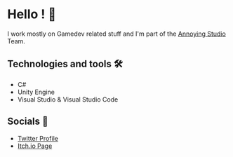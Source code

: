 # Hello ! 👋

I work mostly on Gamedev related stuff and I'm part of the [Annoying Studio] Team.
## Technologies and tools 🛠️
- C#
- Unity Engine
- Visual Studio & Visual Studio Code

## Socials 🌴
- [Twitter Profile]
- [Itch.io Page]

[Annoying Studio]: https://twitter.com/AnnoyingStudio
[Twitter Profile]: https://twitter.com/Brzzzn
[Itch.io Page]: https://brzzzn.itch.io/
